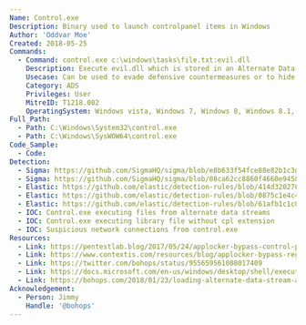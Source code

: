 ```yaml
---
Name: Control.exe
Description: Binary used to launch controlpanel items in Windows
Author: 'Oddvar Moe'
Created: 2018-05-25
Commands:
  - Command: control.exe c:\windows\tasks\file.txt:evil.dll
    Description: Execute evil.dll which is stored in an Alternate Data Stream (ADS).
    Usecase: Can be used to evade defensive countermeasures or to hide as a persistence mechanism
    Category: ADS
    Privileges: User
    MitreID: T1218.002
    OperatingSystem: Windows vista, Windows 7, Windows 8, Windows 8.1, Windows 10
Full_Path:
  - Path: C:\Windows\System32\control.exe
  - Path: C:\Windows\SysWOW64\control.exe
Code_Sample:
  - Code:
Detection:
  - Sigma: https://github.com/SigmaHQ/sigma/blob/e8b633f54fce88e82b1c3d5e7c7bfa7d3d0beee7/rules/windows/process_creation/win_susp_control_cve_2021_40444.yml
  - Sigma: https://github.com/SigmaHQ/sigma/blob/08ca62cc8860f4660e945805d0dd615ce75258c1/rules/windows/process_creation/win_susp_control_dll_load.yml
  - Elastic: https://github.com/elastic/detection-rules/blob/414d32027632a49fb239abb8fbbb55d3fa8dd861/rules/windows/defense_evasion_network_connection_from_windows_binary.toml
  - Elastic: https://github.com/elastic/detection-rules/blob/0875c1e4c4370ab9fbf453c8160bb5abc8ad95e7/rules/windows/defense_evasion_execution_control_panel_suspicious_args.toml
  - Elastic: https://github.com/elastic/detection-rules/blob/61afb1c1c0c3f50637b1bb194f3e6fb09f476e50/rules/windows/defense_evasion_unusual_dir_ads.toml
  - IOC: Control.exe executing files from alternate data streams
  - IOC: Control.exe executing library file without cpl extension
  - IOC: Suspicious network connections from control.exe
Resources:
  - Link: https://pentestlab.blog/2017/05/24/applocker-bypass-control-panel/
  - Link: https://www.contextis.com/resources/blog/applocker-bypass-registry-key-manipulation/
  - Link: https://twitter.com/bohops/status/955659561008017409
  - Link: https://docs.microsoft.com/en-us/windows/desktop/shell/executing-control-panel-items
  - Link: https://bohops.com/2018/01/23/loading-alternate-data-stream-ads-dll-cpl-binaries-to-bypass-applocker/
Acknowledgement:
  - Person: Jimmy
    Handle: '@bohops'
---
```

